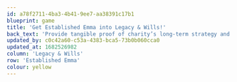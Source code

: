 ```yaml
---
id: a78f2711-4ba3-4b41-9ee7-aa38391c17b1
blueprint: game
title: 'Get Established Emma into Legacy & Wills!'
back_text: 'Provide tangible proof of charity’s long-term strategy and commitment to supporting particular areas of benefit.'
updated_by: c0c42a60-c53a-4383-bca5-73b0b060cca0
updated_at: 1682526982
column: 'Legacy & Wills'
row: 'Established Emma'
colour: yellow
---
```

